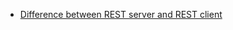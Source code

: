 
* [Difference between REST server and REST client][20170928.VoiceOfUnreason]

[20170928.VoiceOfUnreason]: https://softwareengineering.stackexchange.com/questions/356836/difference-between-rest-server-and-rest-client/358211#358211
